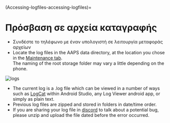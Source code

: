 (Accessing-logfiles-accessing-logfiles)=

# Πρόσβαση σε αρχεία καταγραφής

* Συνδέστε το τηλέφωνο με έναν υπολογιστή σε λειτουργία μεταφοράς αρχείων
* Locate the log files in the AAPS data directory, at the location you chose in the [Maintenance tab](#preferences-maintenance-logdirectory).  
    The naming of the root storage folder may vary a little depending on the phone.

![logs](../images/aapslog.png)

* The current log is a .log file which can be viewed in a number of ways such as [LogCat](https://developer.android.com/studio/debug/am-logcat.html) within Android Studio, any Log Viewer android app, or simply as plain text. 
* Previous log files are zipped and stored in folders in date/time order. 
* If you are sharing your log file in [discord](https://discord.gg/4fQUWHZ4Mw) to talk about a potential bug, please unzip and upload the file dated before the error occurred.
